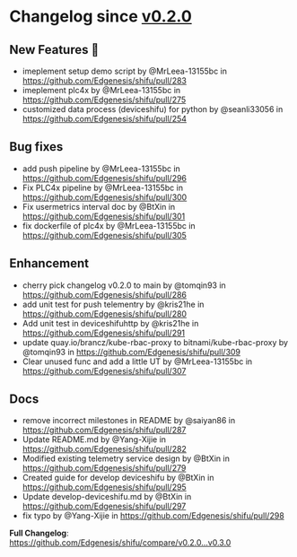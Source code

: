 # Changelog since [v0.2.0](https://github.com/Edgenesis/shifu/releases/tag/v0.2.0)

## New Features 🎉

* imeplement setup demo script by @MrLeea-13155bc in https://github.com/Edgenesis/shifu/pull/283
* imeplement plc4x by @MrLeea-13155bc in https://github.com/Edgenesis/shifu/pull/275
* customized data process (deviceshifu) for python by @seanli33056 in https://github.com/Edgenesis/shifu/pull/254

## Bug fixes

* add push pipeline by @MrLeea-13155bc in https://github.com/Edgenesis/shifu/pull/296
* <BugFix>Fix PLC4x pipeline  by @MrLeea-13155bc in https://github.com/Edgenesis/shifu/pull/300
* Fix usermetrics interval doc by @BtXin in https://github.com/Edgenesis/shifu/pull/301
* <bugfix>fix dockerfile of plc4x by @MrLeea-13155bc in https://github.com/Edgenesis/shifu/pull/305

## Enhancement

* cherry pick changelog v0.2.0 to main by @tomqin93 in https://github.com/Edgenesis/shifu/pull/286
* add unit test for push telementry by @kris21he in https://github.com/Edgenesis/shifu/pull/280
* Add unit test in deviceshifuhttp by @kris21he in https://github.com/Edgenesis/shifu/pull/291
* update quay.io/brancz/kube-rbac-proxy to bitnami/kube-rbac-proxy by @tomqin93 in https://github.com/Edgenesis/shifu/pull/309
* <enhance> Clear unused func and add a little UT by @MrLeea-13155bc in https://github.com/Edgenesis/shifu/pull/307

## Docs

* remove incorrect milestones in README by @saiyan86 in https://github.com/Edgenesis/shifu/pull/287
* Update README.md by @Yang-Xijie in https://github.com/Edgenesis/shifu/pull/282
* Modified existing telemetry service design by @BtXin in https://github.com/Edgenesis/shifu/pull/279
* Created guide for develop deviceshifu by @BtXin in https://github.com/Edgenesis/shifu/pull/295
* Update develop-deviceshifu.md by @BtXin in https://github.com/Edgenesis/shifu/pull/297
* fix typo by @Yang-Xijie in https://github.com/Edgenesis/shifu/pull/298

**Full Changelog**: https://github.com/Edgenesis/shifu/compare/v0.2.0...v0.3.0